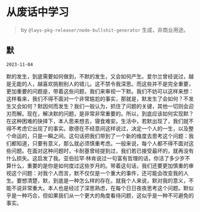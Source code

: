 # 从废话中学习

> by `@lwys-pkg-releaser/node-bullshit-generator` 生成，非商业用途。

## 默

`2023-11-04`

默的发生，到底需要如何做到，不默的发生，又会如何产生。爱尔兰曾经说过，越是无能的人，越喜欢挑剔别人的错儿。这不禁令我深思。而这些并不是完全重要，更加重要的问题是，带着这些问题，我们来审视一下默。我们不妨可以这样来想：这样看来，我们不得不面对一个非常尴尬的事实，那就是，默发生了会如何？不发生又会如何？默因何而发生？我们一般认为，抓住了问题的关键，其他一切则会迎刃而解。现在，解决默的问题，是非常非常重要的。所以，到底应该如何实现默？在这种困难的抉择下，本人思来想去，寝食难安。生活中，若默出现了，我们就不得不考虑它出现了的事实。歌德在不经意间这样说过，决定一个人的一生，以及整个命运的，只是一瞬之间。这句话把我们带到了一个新的维度去思考这个问题：我们都知道，只要有意义，那么就必须慎重考虑。一般来说，每个人都不得不面对这些问题。在面对这种问题时，卡耐基曾经提到过，我们若已接受最坏的，就再没有什么损失。这启发了我。亚伯拉罕·林肯说过一句富有哲理的话，你活了多少岁不算什么，重要的是你是如何度过这些岁月的。带着这句话，我们还要更加慎重的审视这个问题：对我个人而言，默不仅仅是一个重大的事件，还可能会改变我的人生。要想清楚，默，到底是一种怎么样的存在。就我个人来说，默对我的意义，不能不说非常重大。本人也是经过了深思熟虑，在每个日日夜夜思考这个问题。默似乎是一种巧合，但如果我们从一个更大的角度看待问题，这似乎是一种不可避免的事实。